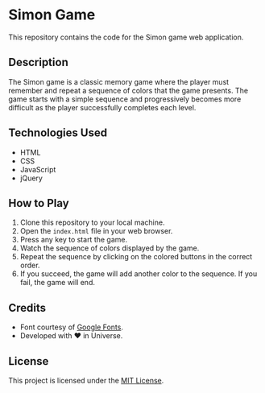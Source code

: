 # Simon Game

This repository contains the code for the Simon game web application.

## Description

The Simon game is a classic memory game where the player must remember and repeat a sequence of colors that the game presents. The game starts with a simple sequence and progressively becomes more difficult as the player successfully completes each level.

## Technologies Used

- HTML
- CSS
- JavaScript
- jQuery

## How to Play

1. Clone this repository to your local machine.
2. Open the `index.html` file in your web browser.
3. Press any key to start the game.
4. Watch the sequence of colors displayed by the game.
5. Repeat the sequence by clicking on the colored buttons in the correct order.
6. If you succeed, the game will add another color to the sequence. If you fail, the game will end.

## Credits

- Font courtesy of [Google Fonts](https://fonts.google.com/).
- Developed with ❤️ in Universe.

## License

This project is licensed under the [MIT License](LICENSE).
